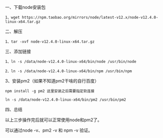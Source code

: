 
一、下载node安装包
```
1、wget https://npm.taobao.org/mirrors/node/latest-v12.x/node-v12.4.0-linux-x64.tar.gz
```

二、解压
```
1、tar -xvf node-v12.4.0-linux-x64.tar.gz
```

三、添加链接
```
1、ln -s /data/node-v12.4.0-linux-x64/bin/node /usr/bin/node

2、ln -s /data/node-v12.4.0-linux-x64/bin/npm /usr/bin/npm
```

3、安装pm2（如果不知道pm2干啥的自行百度）
```
npm install -g pm2 这里安装之后需要指定软连接

ln -s /data/node-v12.4.0-linux-x64/bin/pm2 /usr/bin/pm2
```

四、总结

以上三步操作完后就可以正常使用node和pm2了。

可以通过node -v、pm2 -v 和 npm -v 验证。
